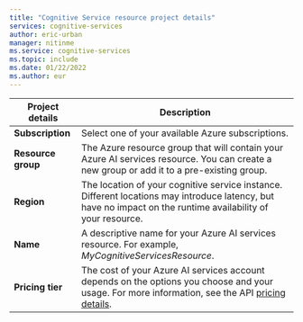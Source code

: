 ```yaml
---
title: "Cognitive Service resource project details"
services: cognitive-services
author: eric-urban
manager: nitinme
ms.service: cognitive-services
ms.topic: include
ms.date: 01/22/2022
ms.author: eur
---
```



|Project details| Description   |
|--|--|
| **Subscription** | Select one of your available Azure subscriptions. |
| **Resource group** | The Azure resource group that will contain your Azure AI services resource. You can create a new group or add it to a pre-existing group. |
| **Region** | The location of your cognitive service instance. Different locations may introduce latency, but have no impact on the runtime availability of your resource. |
| **Name** | A descriptive name for your Azure AI services resource. For example, *MyCognitiveServicesResource*. |
| **Pricing tier** | The cost of your Azure AI services account depends on the options you choose and your usage. For more information, see the API [pricing details](https://azure.microsoft.com/pricing/details/cognitive-services/).
